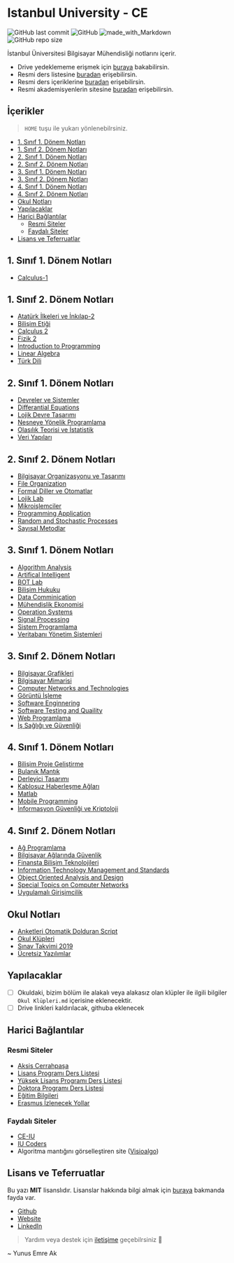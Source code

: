 # Istanbul University - CE <!-- omit in toc -->

![GitHub last commit](https://img.shields.io/github/last-commit/yedhrab/IstanbulUniversity-CE.svg?label=Son%20G%C3%BCncelleme&style=popout)
![GitHub](https://img.shields.io/github/license/yedhrab/IstanbulUniversity-CE.svg?label=Lisans&style=popout)
![made_with_Markdown](https://img.shields.io/badge/%C4%B0%C3%A7erik-Markdown-blue.svg)
![GitHub repo size](https://img.shields.io/github/repo-size/yedhrab/IstanbulUniversity-CE.svg?label=Boyut&style=popout)

İstanbul Üniversitesi Bilgisayar Mühendisliği notlarını içerir.

- Drive yedeklememe erişmek için [buraya][Drive] bakabilirsin.
- Resmi ders listesine [buradan][Ders Listesi] erişebilirsin.
- Resmi ders içeriklerine [buradan][Ders İçerikleri] erişebilirsin.
- Resmi akademisyenlerin sitesine [buradan][Akademisyenler] erişebilirsin.

## İçerikler <!-- omit in toc -->

> `HOME` tuşu ile yukarı yönlenebilrsiniz.

- [1. Sınıf 1. Dönem Notları](#1-s%C4%B1n%C4%B1f-1-d%C3%B6nem-notlar%C4%B1)
- [1. Sınıf 2. Dönem Notları](#1-s%C4%B1n%C4%B1f-2-d%C3%B6nem-notlar%C4%B1)
- [2. Sınıf 1. Dönem Notları](#2-s%C4%B1n%C4%B1f-1-d%C3%B6nem-notlar%C4%B1)
- [2. Sınıf 2. Dönem Notları](#2-s%C4%B1n%C4%B1f-2-d%C3%B6nem-notlar%C4%B1)
- [3. Sınıf 1. Dönem Notları](#3-s%C4%B1n%C4%B1f-1-d%C3%B6nem-notlar%C4%B1)
- [3. Sınıf 2. Dönem Notları](#3-s%C4%B1n%C4%B1f-2-d%C3%B6nem-notlar%C4%B1)
- [4. Sınıf 1. Dönem Notları](#4-s%C4%B1n%C4%B1f-1-d%C3%B6nem-notlar%C4%B1)
- [4. Sınıf 2. Dönem Notları](#4-s%C4%B1n%C4%B1f-2-d%C3%B6nem-notlar%C4%B1)
- [Okul Notları](#okul-notlar%C4%B1)
- [Yapılacaklar](#yap%C4%B1lacaklar)
- [Harici Bağlantılar](#harici-ba%C4%9Flant%C4%B1lar)
  - [Resmi Siteler](#resmi-siteler)
  - [Faydalı Siteler](#faydal%C4%B1-siteler)
- [Lisans ve Teferruatlar](#lisans-ve-teferruatlar)

<!--Index-->

## 1. Sınıf 1. Dönem Notları

- [Calculus-1](./1.%20S%C4%B1n%C4%B1f%201.%20D%C3%B6nem%20Notlar%C4%B1/Calculus-1)

## 1. Sınıf 2. Dönem Notları

- [Atatürk İlkeleri ve İnkılap-2](./1.%20S%C4%B1n%C4%B1f%202.%20D%C3%B6nem%20Notlar%C4%B1/Atat%C3%BCrk%20%C4%B0lkeleri%20ve%20%C4%B0nk%C4%B1lap-2)
- [Bilişim Etiği](./1.%20S%C4%B1n%C4%B1f%202.%20D%C3%B6nem%20Notlar%C4%B1/Bili%C5%9Fim%20Eti%C4%9Fi)
- [Calculus 2](./1.%20S%C4%B1n%C4%B1f%202.%20D%C3%B6nem%20Notlar%C4%B1/Calculus%202)
- [Fizik 2](./1.%20S%C4%B1n%C4%B1f%202.%20D%C3%B6nem%20Notlar%C4%B1/Fizik%202)
- [Introduction to Programming](./1.%20S%C4%B1n%C4%B1f%202.%20D%C3%B6nem%20Notlar%C4%B1/Introduction%20to%20Programming)
- [Linear Algebra](./1.%20S%C4%B1n%C4%B1f%202.%20D%C3%B6nem%20Notlar%C4%B1/Linear%20Algebra)
- [Türk Dili](./1.%20S%C4%B1n%C4%B1f%202.%20D%C3%B6nem%20Notlar%C4%B1/T%C3%BCrk%20Dili)

## 2. Sınıf 1. Dönem Notları

- [Devreler ve Sistemler](./2.%20S%C4%B1n%C4%B1f%201.%20D%C3%B6nem%20Notlar%C4%B1/Devreler%20ve%20Sistemler)
- [Differantial Equations](./2.%20S%C4%B1n%C4%B1f%201.%20D%C3%B6nem%20Notlar%C4%B1/Differantial%20Equations)
- [Lojik Devre Tasarımı](./2.%20S%C4%B1n%C4%B1f%201.%20D%C3%B6nem%20Notlar%C4%B1/Lojik%20Devre%20Tasar%C4%B1m%C4%B1)
- [Nesneye Yönelik Programlama](./2.%20S%C4%B1n%C4%B1f%201.%20D%C3%B6nem%20Notlar%C4%B1/Nesneye%20Y%C3%B6nelik%20Programlama)
- [Olasılık Teorisi ve İstatistik](./2.%20S%C4%B1n%C4%B1f%201.%20D%C3%B6nem%20Notlar%C4%B1/Olas%C4%B1l%C4%B1k%20Teorisi%20ve%20%C4%B0statistik)
- [Veri Yapıları](./2.%20S%C4%B1n%C4%B1f%201.%20D%C3%B6nem%20Notlar%C4%B1/Veri%20Yap%C4%B1lar%C4%B1)

## 2. Sınıf 2. Dönem Notları

- [Bilgisayar Organizasyonu ve Tasarımı](./2.%20S%C4%B1n%C4%B1f%202.%20D%C3%B6nem%20Notlar%C4%B1/Bilgisayar%20Organizasyonu%20ve%20Tasar%C4%B1m%C4%B1)
- [File Organization](./2.%20S%C4%B1n%C4%B1f%202.%20D%C3%B6nem%20Notlar%C4%B1/File%20Organization)
- [Formal Diller ve Otomatlar](./2.%20S%C4%B1n%C4%B1f%202.%20D%C3%B6nem%20Notlar%C4%B1/Formal%20Diller%20ve%20Otomatlar)
- [Lojik Lab](./2.%20S%C4%B1n%C4%B1f%202.%20D%C3%B6nem%20Notlar%C4%B1/Lojik%20Lab)
- [Mikroişlemciler](./2.%20S%C4%B1n%C4%B1f%202.%20D%C3%B6nem%20Notlar%C4%B1/Mikroi%C5%9Flemciler)
- [Programming Application](./2.%20S%C4%B1n%C4%B1f%202.%20D%C3%B6nem%20Notlar%C4%B1/Programming%20Application)
- [Random and Stochastic Processes](./2.%20S%C4%B1n%C4%B1f%202.%20D%C3%B6nem%20Notlar%C4%B1/Random%20and%20Stochastic%20Processes)
- [Sayısal Metodlar](./2.%20S%C4%B1n%C4%B1f%202.%20D%C3%B6nem%20Notlar%C4%B1/Say%C4%B1sal%20Metodlar)

## 3. Sınıf 1. Dönem Notları

- [Algorithm Analysis](./3.%20S%C4%B1n%C4%B1f%201.%20D%C3%B6nem%20Notlar%C4%B1/Algorithm%20Analysis)
- [Artifical Intelligent](./3.%20S%C4%B1n%C4%B1f%201.%20D%C3%B6nem%20Notlar%C4%B1/Artifical%20Intelligent)
- [BOT Lab](./3.%20S%C4%B1n%C4%B1f%201.%20D%C3%B6nem%20Notlar%C4%B1/BOT%20Lab)
- [Bilişim Hukuku](./3.%20S%C4%B1n%C4%B1f%201.%20D%C3%B6nem%20Notlar%C4%B1/Bili%C5%9Fim%20Hukuku)
- [Data Comminication](./3.%20S%C4%B1n%C4%B1f%201.%20D%C3%B6nem%20Notlar%C4%B1/Data%20Comminication)
- [Mühendislik Ekonomisi](./3.%20S%C4%B1n%C4%B1f%201.%20D%C3%B6nem%20Notlar%C4%B1/M%C3%BChendislik%20Ekonomisi)
- [Operation Systems](./3.%20S%C4%B1n%C4%B1f%201.%20D%C3%B6nem%20Notlar%C4%B1/Operation%20Systems)
- [Signal Processing](./3.%20S%C4%B1n%C4%B1f%201.%20D%C3%B6nem%20Notlar%C4%B1/Signal%20Processing)
- [Sistem Programlama](./3.%20S%C4%B1n%C4%B1f%201.%20D%C3%B6nem%20Notlar%C4%B1/Sistem%20Programlama)
- [Veritabanı Yönetim Sistemleri](./3.%20S%C4%B1n%C4%B1f%201.%20D%C3%B6nem%20Notlar%C4%B1/Veritaban%C4%B1%20Y%C3%B6netim%20Sistemleri)

## 3. Sınıf 2. Dönem Notları

- [Bilgisayar Grafikleri](./3.%20S%C4%B1n%C4%B1f%202.%20D%C3%B6nem%20Notlar%C4%B1/Bilgisayar%20Grafikleri)
- [Bilgisayar Mimarisi](./3.%20S%C4%B1n%C4%B1f%202.%20D%C3%B6nem%20Notlar%C4%B1/Bilgisayar%20Mimarisi)
- [Computer Networks and Technologies](./3.%20S%C4%B1n%C4%B1f%202.%20D%C3%B6nem%20Notlar%C4%B1/Computer%20Networks%20and%20Technologies)
- [Görüntü İşleme](./3.%20S%C4%B1n%C4%B1f%202.%20D%C3%B6nem%20Notlar%C4%B1/G%C3%B6r%C3%BCnt%C3%BC%20%C4%B0%C5%9Fleme)
- [Software Enginnering](./3.%20S%C4%B1n%C4%B1f%202.%20D%C3%B6nem%20Notlar%C4%B1/Software%20Enginnering)
- [Software Testing and Quaility](./3.%20S%C4%B1n%C4%B1f%202.%20D%C3%B6nem%20Notlar%C4%B1/Software%20Testing%20and%20Quaility)
- [Web Programlama](./3.%20S%C4%B1n%C4%B1f%202.%20D%C3%B6nem%20Notlar%C4%B1/Web%20Programlama)
- [İş Sağlığı ve Güvenliği](./3.%20S%C4%B1n%C4%B1f%202.%20D%C3%B6nem%20Notlar%C4%B1/%C4%B0%C5%9F%20Sa%C4%9Fl%C4%B1%C4%9F%C4%B1%20ve%20G%C3%BCvenli%C4%9Fi)

## 4. Sınıf 1. Dönem Notları

- [Bilişim Proje Geliştirme](./4.%20S%C4%B1n%C4%B1f%201.%20D%C3%B6nem%20Notlar%C4%B1/Bili%C5%9Fim%20Proje%20Geli%C5%9Ftirme)
- [Bulanık Mantık](./4.%20S%C4%B1n%C4%B1f%201.%20D%C3%B6nem%20Notlar%C4%B1/Bulan%C4%B1k%20Mant%C4%B1k)
- [Derleyici Tasarımı](./4.%20S%C4%B1n%C4%B1f%201.%20D%C3%B6nem%20Notlar%C4%B1/Derleyici%20Tasar%C4%B1m%C4%B1)
- [Kablosuz Haberleşme Ağları](./4.%20S%C4%B1n%C4%B1f%201.%20D%C3%B6nem%20Notlar%C4%B1/Kablosuz%20Haberle%C5%9Fme%20A%C4%9Flar%C4%B1)
- [Matlab](./4.%20S%C4%B1n%C4%B1f%201.%20D%C3%B6nem%20Notlar%C4%B1/Matlab)
- [Mobile Programming](./4.%20S%C4%B1n%C4%B1f%201.%20D%C3%B6nem%20Notlar%C4%B1/Mobile%20Programming)
- [İnformasyon Güvenliği ve Kriptoloji](./4.%20S%C4%B1n%C4%B1f%201.%20D%C3%B6nem%20Notlar%C4%B1/%C4%B0nformasyon%20G%C3%BCvenli%C4%9Fi%20ve%20Kriptoloji)

## 4. Sınıf 2. Dönem Notları

- [Ağ Programlama](./4.%20S%C4%B1n%C4%B1f%202.%20D%C3%B6nem%20Notlar%C4%B1/A%C4%9F%20Programlama)
- [Bilgisayar Ağlarında Güvenlik](./4.%20S%C4%B1n%C4%B1f%202.%20D%C3%B6nem%20Notlar%C4%B1/Bilgisayar%20A%C4%9Flar%C4%B1nda%20G%C3%BCvenlik)
- [Finansta Bilişim Teknolojileri](./4.%20S%C4%B1n%C4%B1f%202.%20D%C3%B6nem%20Notlar%C4%B1/Finansta%20Bili%C5%9Fim%20Teknolojileri)
- [Information Technology Management and Standards](./4.%20S%C4%B1n%C4%B1f%202.%20D%C3%B6nem%20Notlar%C4%B1/Information%20Technology%20Management%20and%20Standards)
- [Object Oriented Analysis and Design](./4.%20S%C4%B1n%C4%B1f%202.%20D%C3%B6nem%20Notlar%C4%B1/Object%20Oriented%20Analysis%20and%20Design)
- [Special Topics on Computer Networks](./4.%20S%C4%B1n%C4%B1f%202.%20D%C3%B6nem%20Notlar%C4%B1/Special%20Topics%20on%20Computer%20Networks)
- [Uygulamalı Girişimcilik](./4.%20S%C4%B1n%C4%B1f%202.%20D%C3%B6nem%20Notlar%C4%B1/Uygulamal%C4%B1%20Giri%C5%9Fimcilik)

<!--Index-->

<!-- TODO: Okul notları hardcodded'tır, düzeltilecek -->

## Okul Notları

- [Anketleri Otomatik Dolduran Script](./Okul%20Notlar%C4%B1/Anketleri%20Otomatik%20Dolduran%20Script.md)
- [Okul Klüpleri](./Okul%20Notlar%C4%B1/Okul%20Kl%C3%BCpleri.md)
- [Sınav Takvimi 2019](./Okul%20Notlar%C4%B1/S%C4%B1nav%20Takvimi%202019.pdf)
- [Ücretsiz Yazılımlar](./Okul%20Notlar%C4%B1/%C3%9Ccretsiz%20Yaz%C4%B1l%C4%B1mlar.md)

## Yapılacaklar

- [ ] Okuldaki, bizim bölüm ile alakalı veya alakasız olan klüpler ile ilgili bilgiler `Okul Klüpleri.md` içerisine eklenecektir.
- [ ] Drive linkleri kaldırılacak, githuba eklenecek

## Harici Bağlantılar

### Resmi Siteler

- [Aksis Cerrahpaşa](https://aksis.istanbulc.edu.tr/Account/LogOn)
- [Lisans Programı Ders Listesi]
- [Yüksek Lisans Programı Ders Listesi]
- [Doktora Programı Ders Listesi]
- [Eğitim Bilgileri]
- [Erasmus İzlenecek Yollar][Erasmus]

### Faydalı Siteler

- [CE-IU][CE-IU]
- [IU Coders][IU Coders]
- Algoritma mantığını görselleştiren site ([Visioalgo][Visioalgo])

[Drive]: https://drive.google.com/open?id=1QtX2y1_3nMX1MQS7bDO6ChxXAln34ZQn
[Ders Listesi]: http://ebs.istanbulc.edu.tr/home/dersprogram/?id=1092
[CE-IU]: http://ce-iu.tk/
[Ders İçerikleri]: res%2FBilgisayar%20M%C3%BChendisli%C4%9Fi%20Ders%20%C4%B0%C3%A7eri%C4%9Fi.pdf
[IU Coders]: http://www.iucoders.com/index.jsp
[Visioalgo]: https://visualgo.net/en
[Lisans Programı Ders Listesi]: http://ebs.istanbulc.edu.tr/home/dersprogram/?id=1092
[Yüksek Lisans Programı Ders Listesi]: http://ebs.istanbulc.edu.tr/home/dersprogram/?id=1797
[Doktora Programı Ders Listesi]: http://ebs.istanbulc.edu.tr/home/dersprogram/?id=2183
[Eğitim Bilgileri]: http://bilgisayar.muhendislik.istanbulc.edu.tr/tr/content/egitim/lisans
[Erasmus]: res/2019-2020-erasmus-izlenecek-yollar.pdf
[Akademisyenler]: http://avesis.istanbulc.edu.tr/

## Lisans ve Teferruatlar

Bu yazı **MIT** lisanslıdır. Lisanslar hakkında bilgi almak için [buraya](https://choosealicense.com/licenses/) bakmanda fayda var.

- [Github](https://github.com/yedhrab)
- [Website](https://yemreak.com)
- [LinkedIn](https://www.linkedin.com/in/yemreak/)

> Yardım veya destek için [iletişime](mailto::yedhrab@gmail.com?subject=IstanbulUniversity-CE%20%7C%20Github) geçebilrsiniz 🤗

~ Yunus Emre Ak